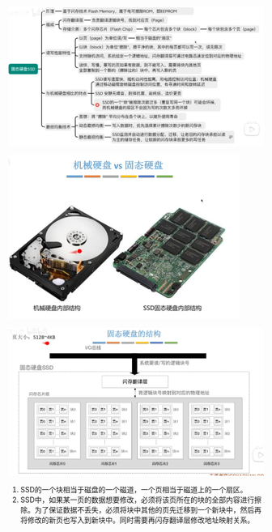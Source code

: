 ![image-20231217163315693](39.固态硬盘SSD.assets/image-20231217163315693.png)

<img src="39.固态硬盘SSD.assets/image-20231217163329736.png" alt="image-20231217163329736" style="zoom:50%;" />

![image-20231217163347127](39.固态硬盘SSD.assets/image-20231217163347127.png)

1. SSD的一个块相当于磁盘的一个磁道，一个页相当于磁道上的一个扇区。
2. SSD中，如果某一页的数据想要修改，必须将该页所在的块的全部内容进行擦除。为了保证数据不丢失，必须将块中其他的页先迁移到一个新块中，然后再将修改的新页也写入到新块中。同时需要再闪存翻译层修改地址映射关系。